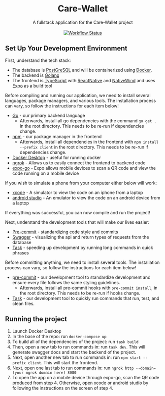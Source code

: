 <h1 align="center">Care-Wallet</h1>
  <div align="center">
      A fullstack application for the Care-Wallet project
  </div>
<br />
<div align="center">
  <!-- Github Actions -->
  <a href="https://github.com/GenerateNU/Care-Wallet/actions/workflows/test.yml">
    <img src="https://github.com/GenerateNU/Care-Wallet/actions/workflows/test.yml/badge.svg"
      alt="Workflow Status" />
  </a>
  <br/>
</div>

## Set Up Your Development Environment

First, understand the tech stack:

- The database is [PostGreSQL](https://www.postgresql.org/) and will be
  containerized using [Docker](https://www.docker.com/).
- The backend is [Golang](https://go.dev/)
- The frontend is [TypeScript](https://www.typescriptlang.org/) with
  [ReactNative](https://reactnative.dev/) and
  [NativeWind](https://www.nativewind.dev) and uses [Expo](https://expo.dev/) as
  a build tool

Before compiling and running our application, we need to install several
languages, package managers, and various tools. The installation process can
vary, so follow the instructions for each item below!

- [Go](https://go.dev/doc/install) - our primary backend language
  - Afterwards, install all go dependencies with the command `go get .` in the
    root directory. This needs to be re-run if dependencies change.
- [npm](https://docs.npmjs.com/downloading-and-installing-node-js-and-npm) - our
  package manager in the frontend
  - Afterwards, install all dependencies in the frontend with
    `npm install --prefix client` in the root directory. This needs to be re-run
    if dependencies change.
- [Docker Desktop](https://www.docker.com/products/docker-desktop/) - useful for
  running docker
- [ngrok](https://ngrok.com/docs/getting-started/) - Allows us to easily connect
  the frontend to backend code
- [expo-go](https://docs.expo.dev/get-started/expo-go/) - Expo allows mobile
  devices to scan a QR code and view the code running on a mobile device

If you wish to simulate a phone from your computer either below will work:

- [xcode](https://docs.expo.dev/workflow/ios-simulator/) - A simulator to view
  the code on an iphone from a laptop
- [android studio](https://docs.expo.dev/workflow/android-studio-emulator/) - An
  emulator to view the code on an android device from a laptop

If everything was successful, you can now compile and run the project!

Next, understand the development tools that will make our lives easier:

- [Pre-commit](https://pre-commit.com) - standardizing code style and commits
- [Swagger](https://github.com/swaggo/swag) - visualizing the api and return
  types of requests from the database
- [Task](https://taskfile.dev) - speeding up development by running long
  commands in quick phrases

Before committing anything, we need to install several tools. The installation
process can vary, so follow the instructions for each item below!

- [pre-commit](https://pre-commit.com) - our development tool to standardize
  development and ensure every file follows the same styling guidelines.
  - Afterwards, install all pre-commit hooks with `pre-commit install`, in the
    root directory. This needs to be re-run if hooks change.
- [Task](https://taskfile.dev/installation/) - our development tool to quickly
  run commands that run, test, and clean files.

## Running the project

1. Launch Docker Desktop
2. In the base of the repo: run `docker-compose up`
3. To build all of the dependencies of the project: run `task build`
4. Then, open a new tab to run commands in: run `task dev`. This will generate
   swagger docs and start the backend of the project.
5. Next, open another new tab to run commands in: run
   `npm start --prefix client`. This will start the frontend.
6. Next, open one last tab to run commands in: run
   `ngrok http --domain=[your ngrok domain here] 8080`
7. To open the app on a mobile device through expo-go, scan the QR code produced
   from step 4. Otherwise, open xcode or android studio by following the
   instructions on the screen of step 4.
